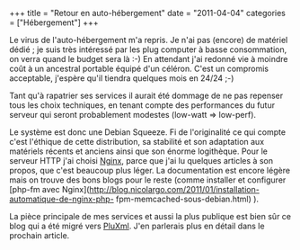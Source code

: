 +++
title = "Retour en auto-hébergement"
date = "2011-04-04"
categories = ["Hébergement"]
+++


Le virus de l'auto-hébergement m'a repris. Je n'ai pas (encore) de matériel
dédié ; je suis très intéressé par les plug computer à basse consommation,
on verra quand le budget sera là :-) En attendant j'ai redonné vie à moindre
coût à un ancestral portable équipé d'un céléron. C'est un compromis
acceptable, j'espère qu'il tiendra quelques mois en 24/24 ;-)

Tant qu'à rapatrier ses services il aurait été dommage de ne pas repenser
tous les choix techniques, en tenant compte des performances du futur serveur
qui seront probablement modestes (low-watt => low-perf).

Le système est donc une Debian Squeeze. Fi de l'originalité ce qui compte
c'est l'éthique de cette distribution, sa stabilité et son adaptation aux
matériels récents et anciens ainsi que son énorme logithèque. Pour le
serveur HTTP j'ai choisi [Nginx](http://wiki.nginx.org/NginxFr), parce que j'ai
lu quelques articles à son propos, que c'est beaucoup plus léger. La
documentation est encore légère mais on trouve des bons blogs pour le reste
(comme installer et configurer [php-fm avec
Nginx](http://blog.nicolargo.com/2011/01/installation-automatique-de-nginx-php-
fpm-memcached-sous-debian.html) ).

La pièce principale de mes services et aussi la plus publique est bien sûr ce
blog qui a été migré vers [PluXml](http://pluxml.org/). J'en parlerais plus
en détail dans le prochain article.


